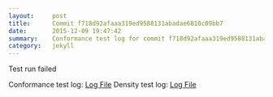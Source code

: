 ```yaml
---
layout:     post
title:      Commit f718d92afaaa319ed9588131abadae6810c09bb7
date:       2015-12-09 19:47:42
summary:    Conformance test log for commit f718d92afaaa319ed9588131abadae6810c09bb7.
category:   jekyll
---
```


Test run failed

Conformance test log: [Log File](http://s3-us-west-2.amazonaws.com/kraken-e2e-logs/conformance/kraken_f718d92afaaa319ed9588131abadae6810c09bb7_conformance.log)
Density test log: [Log File](http://s3-us-west-2.amazonaws.com/kraken-e2e-logs/conformance/kraken_f718d92afaaa319ed9588131abadae6810c09bb7_density.log)
